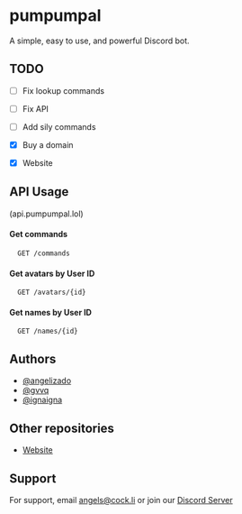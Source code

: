 
# pumpumpal

A simple, easy to use, and powerful Discord bot.




## TODO

- [ ]  Fix lookup commands 
- [ ]  Fix API
- [ ]  Add sily commands
- [x]  Buy a domain
- [x]  Website 


## API Usage

(api.pumpumpal.lol)
#### Get commands

```http
  GET /commands
```

#### Get avatars by User ID

```http
  GET /avatars/{id}
```

#### Get names by User ID

```http
  GET /names/{id}
```


## Authors

- [@angelizado](https://www.github.com/angelizado)
- [@gvvq](https://www.github.com/gvvq)
- [@ignaigna](https://github.com/ignaigna/)

## Other repositories
- [Website](https://github.com/angelizado/pumpumpal-web/)


## Support

For support, email angels@cock.li or join our [Discord Server](https://pumpumpal-web.vercel.app/support)

